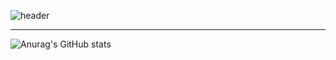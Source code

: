 ![header](https://capsule-render.vercel.app/api?type=waving&color=timeGradient&text=ATeals🦆&animation=twinkling&fontSize=35&fontAlignY=35&fontAlign=50&height=200)

---

<div stype="display:flex; justify-content: center;">

![Anurag's GitHub stats](https://github-readme-stats.vercel.app/api?username=ATeals&theme=shadow_blue&show_icons=true)

</div>
